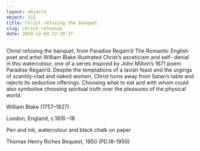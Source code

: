 ```yaml
---
layout: objects
object: 212
title: Christ refusing the banquet
slug: christ-refusnik
date: 2019-12-04 22:39:37
---
```

Christ refusing the banquet,  from Paradise Regain’d  The Romantic English poet and artist William Blake illustrated Christ’s asceticism and self- denial in this watercolour, one of a series inspired by John Milton’s 1671 poem Paradise Regain’d. Despite the temptations of a lavish feast and the urgings of scantily-clad and naked women, Christ turns away from Satan’s table and rejects its seductive offerings.  Choosing what to eat and with whom could  also symbolise choosing spiritual truth over the pleasures of the physical world.  

William Blake (1757–1827)

London, England, c.1816 –18

Pen and ink, watercolour  and black chalk on paper  

Thomas Henry Riches Bequest, 1950 (PD.18-1950)
